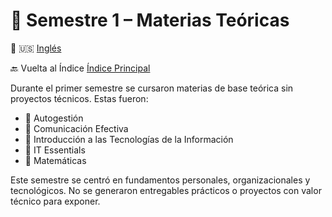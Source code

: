 # 📘 Semestre 1 – Materias Teóricas

🔄 🇺🇸 [Inglés](README.md)

🔙 Vuelta al Índice [Índice Principal](../README.es.md)

Durante el primer semestre se cursaron materias de base teórica sin proyectos técnicos. Estas fueron:

- 🧠 Autogestión
- 🧠 Comunicación Efectiva
- 🧠 Introducción a las Tecnologías de la Información
- 🧠 IT Essentials
- 🧠 Matemáticas

Este semestre se centró en fundamentos personales, organizacionales y tecnológicos. No se generaron entregables prácticos o proyectos con valor técnico para exponer.
